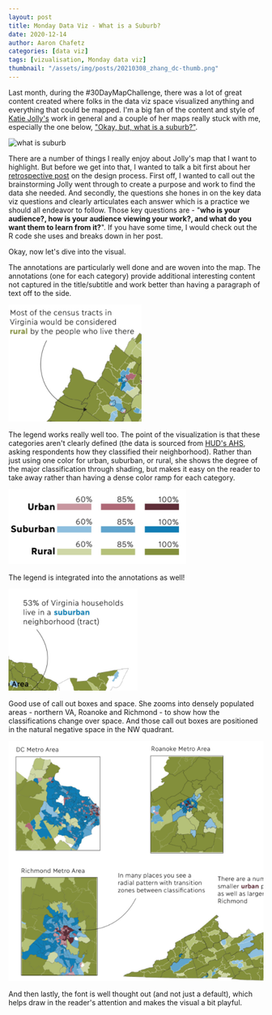 ```yaml
---
layout: post
title: Monday Data Viz - What is a Suburb?
date: 2020-12-14
author: Aaron Chafetz
categories: [data viz]
tags: [vizualisation, Monday data viz]
thumbnail: "/assets/img/posts/20210308_zhang_dc-thumb.png"
---
```


Last month, during the #30DayMapChallenge, there was a lot of great content created where folks in the data viz space visualized anything and everything that could be mapped. I'm a big fan of the content and style of [Katie Jolly's](https://www.katiejolly.io/portfolio/) work in general and a couple of her maps really stuck with me, especially the one below, ["Okay, but, what is a suburb?"](https://twitter.com/katiejolly6/status/1329961209861443587?s=20).

![what is suburb](/assets/img/posts/20201214_jolly_suburb.png)

There are a number of things I really enjoy about Jolly's map that I want to highlight. But before we get into that, I wanted to talk a bit first about her [retrospective post](https://www.katiejolly.io/blog///2020-12-07/30-day-maps) on the design process. First off, I wanted to call out the brainstorming Jolly went through to create a purpose and work to find the data she needed. And secondly, the questions she hones in on the key data viz questions and clearly articulates each answer which is a practice we should all endeavor to follow. Those key questions are -  "**who is your audience?, how is your audience viewing your work?, and what do you want them to learn from it?**". If you have some time, I would check out the R code she uses and breaks down in her post.

Okay, now let's dive into the visual.

The annotations are particularly well done and are woven into the map. The annotations (one for each category) provide additional interesting content not captured in the title/subtitle and work better than having a paragraph of text off to the side.

![annotation](/assets/img/posts/20201214_jolly_suburb-annotation.png)

The legend works really well too. The point of the visualization is that these categories aren't clearly defined (the data is sourced from [HUD's AHS](https://www.huduser.gov/portal/AHS-neighborhood-description-study-2017.html#overview-tab), asking respondents how they classified their neighborhood). Rather than just using one color for urban, suburban, or rural, she shows the degree of the major classification through shading, but makes it easy on the reader to take away rather than having a dense color ramp for each category.

![classification](/assets/img/posts/20201214_jolly_suburb-class.png)

The legend is integrated into the annotations as well! 

![classification](/assets/img/posts/20201214_jolly_suburb-integratedlegend.png)

Good use of call out boxes and space. She zooms into densely populated areas - northern VA, Roanoke and Richmond - to show how the classifications change over space. And those call out boxes are positioned in the natural negative space in the NW quadrant. 

![call out boxes](/assets/img/posts/20201214_jolly_suburb-callout.png)

And then lastly, the font is well thought out (and not just a default), which helps draw in the reader's attention and makes the visual a bit playful.
